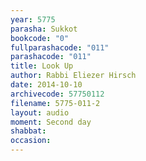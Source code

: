 ```yaml
---
year: 5775
parasha: Sukkot
bookcode: "0"
fullparashacode: "011"
parashacode: "011"
title: Look Up
author: Rabbi Eliezer Hirsch
date: 2014-10-10
archivecode: 57750112
filename: 5775-011-2
layout: audio
moment: Second day
shabbat: 
occasion: 
---
```

